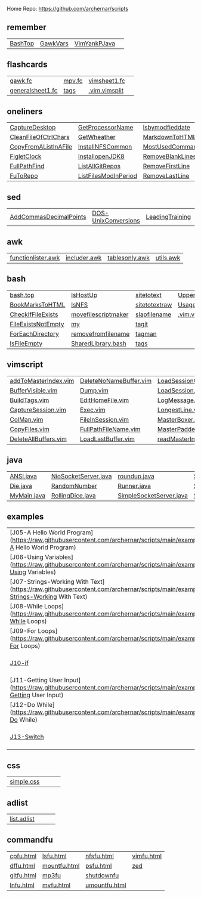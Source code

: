 
Home Repo:   https://github.com/archernar/scripts


## remember

|                                |                                |                                |                                |
| :---------------------------- | :---------------------------- | :---------------------------- | :---------------------------- |
| [BashTop](https://raw.githubusercontent.com/archernar/scripts/main/remember/BashTop) | [GawkVars](https://raw.githubusercontent.com/archernar/scripts/main/remember/GawkVars) | [VimYankPJava](https://raw.githubusercontent.com/archernar/scripts/main/remember/VimYankPJava) | [](https://raw.githubusercontent.com/archernar/scripts/main) | 



## flashcards

|                                |                                |                                |                                |
| :---------------------------- | :---------------------------- | :---------------------------- | :---------------------------- |
| [gawk.fc](https://raw.githubusercontent.com/archernar/scripts/main/flashcards/gawk.fc) | [mpv.fc](https://raw.githubusercontent.com/archernar/scripts/main/flashcards/mpv.fc) | [vimsheet1.fc](https://raw.githubusercontent.com/archernar/scripts/main/flashcards/vimsheet1.fc) | [](https://raw.githubusercontent.com/archernar/scripts/main) | 
| [generalsheet1.fc](https://raw.githubusercontent.com/archernar/scripts/main/flashcards/generalsheet1.fc) | [tags](https://raw.githubusercontent.com/archernar/scripts/main/flashcards/tags) | [.vim.vimsplit](https://raw.githubusercontent.com/archernar/scripts/main/flashcards/.vim.vimsplit) | [](https://raw.githubusercontent.com/archernar/scripts/main) | 



## oneliners

|                                |                                |                                |                                |
| :---------------------------- | :---------------------------- | :---------------------------- | :---------------------------- |
| [CaptureDesktop](https://raw.githubusercontent.com/archernar/scripts/main/oneliners/CaptureDesktop) | [GetProcessorName](https://raw.githubusercontent.com/archernar/scripts/main/oneliners/GetProcessorName) | [lsbymodfieddate](https://raw.githubusercontent.com/archernar/scripts/main/oneliners/lsbymodfieddate) | [SSHGenerateKey](https://raw.githubusercontent.com/archernar/scripts/main/oneliners/SSHGenerateKey) | 
| [CleanFileOfCtrlChars](https://raw.githubusercontent.com/archernar/scripts/main/oneliners/CleanFileOfCtrlChars) | [GetWheather](https://raw.githubusercontent.com/archernar/scripts/main/oneliners/GetWheather) | [MarkdownToHTML](https://raw.githubusercontent.com/archernar/scripts/main/oneliners/MarkdownToHTML) | [SSHPullFile](https://raw.githubusercontent.com/archernar/scripts/main/oneliners/SSHPullFile) | 
| [CopyFromAListInAFile](https://raw.githubusercontent.com/archernar/scripts/main/oneliners/CopyFromAListInAFile) | [InstallNFSCommon](https://raw.githubusercontent.com/archernar/scripts/main/oneliners/InstallNFSCommon) | [MostUsedCommands](https://raw.githubusercontent.com/archernar/scripts/main/oneliners/MostUsedCommands) | [SSHPushFile](https://raw.githubusercontent.com/archernar/scripts/main/oneliners/SSHPushFile) | 
| [FigletClock](https://raw.githubusercontent.com/archernar/scripts/main/oneliners/FigletClock) | [InstallopenJDK8](https://raw.githubusercontent.com/archernar/scripts/main/oneliners/InstallopenJDK8) | [RemoveBlankLines](https://raw.githubusercontent.com/archernar/scripts/main/oneliners/RemoveBlankLines) | [SSHRunACommandAndExit](https://raw.githubusercontent.com/archernar/scripts/main/oneliners/SSHRunACommandAndExit) | 
| [FullPathFind](https://raw.githubusercontent.com/archernar/scripts/main/oneliners/FullPathFind) | [ListAllGitRepos](https://raw.githubusercontent.com/archernar/scripts/main/oneliners/ListAllGitRepos) | [RemoveFirstLine](https://raw.githubusercontent.com/archernar/scripts/main/oneliners/RemoveFirstLine) | [startvimnoargs](https://raw.githubusercontent.com/archernar/scripts/main/oneliners/startvimnoargs) | 
| [FuToRepo](https://raw.githubusercontent.com/archernar/scripts/main/oneliners/FuToRepo) | [ListFilesModInPeriod](https://raw.githubusercontent.com/archernar/scripts/main/oneliners/ListFilesModInPeriod) | [RemoveLastLine](https://raw.githubusercontent.com/archernar/scripts/main/oneliners/RemoveLastLine) | [TopTenProcess](https://raw.githubusercontent.com/archernar/scripts/main/oneliners/TopTenProcess) | 



## sed

|                                |                                |                                |                                |
| :---------------------------- | :---------------------------- | :---------------------------- | :---------------------------- |
| [AddCommasDecimalPoints](https://raw.githubusercontent.com/archernar/scripts/main/sed/AddCommasDecimalPoints) | [DOS-UnixConversions](https://raw.githubusercontent.com/archernar/scripts/main/sed/DOS-UnixConversions) | [LeadingTraining](https://raw.githubusercontent.com/archernar/scripts/main/sed/LeadingTraining) | [NumberEachLine](https://raw.githubusercontent.com/archernar/scripts/main/sed/NumberEachLine) | 



## awk

|                                |                                |                                |                                |
| :---------------------------- | :---------------------------- | :---------------------------- | :---------------------------- |
| [functionlister.awk](https://raw.githubusercontent.com/archernar/scripts/main/awk/functionlister.awk) | [includer.awk](https://raw.githubusercontent.com/archernar/scripts/main/awk/includer.awk) | [tablesonly.awk](https://raw.githubusercontent.com/archernar/scripts/main/awk/tablesonly.awk) | [utils.awk](https://raw.githubusercontent.com/archernar/scripts/main/awk/utils.awk) | 



## bash

|                                |                                |                                |                                |
| :---------------------------- | :---------------------------- | :---------------------------- | :---------------------------- |
| [bash.top](https://raw.githubusercontent.com/archernar/scripts/main/bash/bash.top) | [IsHostUp](https://raw.githubusercontent.com/archernar/scripts/main/bash/IsHostUp) | [sitetotext](https://raw.githubusercontent.com/archernar/scripts/main/bash/sitetotext) | [UpperToLowerCase](https://raw.githubusercontent.com/archernar/scripts/main/bash/UpperToLowerCase) | 
| [BookMarksToHTML](https://raw.githubusercontent.com/archernar/scripts/main/bash/BookMarksToHTML) | [IsNFS](https://raw.githubusercontent.com/archernar/scripts/main/bash/IsNFS) | [sitetotextraw](https://raw.githubusercontent.com/archernar/scripts/main/bash/sitetotextraw) | [UsageTemplate](https://raw.githubusercontent.com/archernar/scripts/main/bash/UsageTemplate) | 
| [CheckIfFileExists](https://raw.githubusercontent.com/archernar/scripts/main/bash/CheckIfFileExists) | [movefilescriptmaker](https://raw.githubusercontent.com/archernar/scripts/main/bash/movefilescriptmaker) | [slapfilename](https://raw.githubusercontent.com/archernar/scripts/main/bash/slapfilename) | [.vim.vimsplit](https://raw.githubusercontent.com/archernar/scripts/main/bash/.vim.vimsplit) | 
| [FileExistsNotEmpty](https://raw.githubusercontent.com/archernar/scripts/main/bash/FileExistsNotEmpty) | [my](https://raw.githubusercontent.com/archernar/scripts/main/bash/my) | [tagit](https://raw.githubusercontent.com/archernar/scripts/main/bash/tagit) | [](https://raw.githubusercontent.com/archernar/scripts/main) | 
| [ForEachDirectory](https://raw.githubusercontent.com/archernar/scripts/main/bash/ForEachDirectory) | [removefromfilename](https://raw.githubusercontent.com/archernar/scripts/main/bash/removefromfilename) | [tagman](https://raw.githubusercontent.com/archernar/scripts/main/bash/tagman) | [](https://raw.githubusercontent.com/archernar/scripts/main) | 
| [IsFileEmpty](https://raw.githubusercontent.com/archernar/scripts/main/bash/IsFileEmpty) | [SharedLibrary.bash](https://raw.githubusercontent.com/archernar/scripts/main/bash/SharedLibrary.bash) | [tags](https://raw.githubusercontent.com/archernar/scripts/main/bash/tags) | [](https://raw.githubusercontent.com/archernar/scripts/main) | 



## vimscript

|                                |                                |                                |                                |
| :---------------------------- | :---------------------------- | :---------------------------- | :---------------------------- |
| [addToMasterIndex.vim](https://raw.githubusercontent.com/archernar/scripts/main/vimscript/addToMasterIndex.vim) | [DeleteNoNameBuffer.vim](https://raw.githubusercontent.com/archernar/scripts/main/vimscript/DeleteNoNameBuffer.vim) | [LoadSessionGlobal.vim](https://raw.githubusercontent.com/archernar/scripts/main/vimscript/LoadSessionGlobal.vim) | [ReSetSession.vim](https://raw.githubusercontent.com/archernar/scripts/main/vimscript/ReSetSession.vim) | 
| [BufferVisible.vim](https://raw.githubusercontent.com/archernar/scripts/main/vimscript/BufferVisible.vim) | [Dump.vim](https://raw.githubusercontent.com/archernar/scripts/main/vimscript/Dump.vim) | [LoadSession.vim](https://raw.githubusercontent.com/archernar/scripts/main/vimscript/LoadSession.vim) | [SetSession.vim](https://raw.githubusercontent.com/archernar/scripts/main/vimscript/SetSession.vim) | 
| [BuildTags.vim](https://raw.githubusercontent.com/archernar/scripts/main/vimscript/BuildTags.vim) | [EditHomeFile.vim](https://raw.githubusercontent.com/archernar/scripts/main/vimscript/EditHomeFile.vim) | [LogMessage.vim](https://raw.githubusercontent.com/archernar/scripts/main/vimscript/LogMessage.vim) | [ShowSession.vim](https://raw.githubusercontent.com/archernar/scripts/main/vimscript/ShowSession.vim) | 
| [CaptureSession.vim](https://raw.githubusercontent.com/archernar/scripts/main/vimscript/CaptureSession.vim) | [Exec.vim](https://raw.githubusercontent.com/archernar/scripts/main/vimscript/Exec.vim) | [LongestLine.vim](https://raw.githubusercontent.com/archernar/scripts/main/vimscript/LongestLine.vim) | [TabCount.vim](https://raw.githubusercontent.com/archernar/scripts/main/vimscript/TabCount.vim) | 
| [ColMan.vim](https://raw.githubusercontent.com/archernar/scripts/main/vimscript/ColMan.vim) | [FileInSession.vim](https://raw.githubusercontent.com/archernar/scripts/main/vimscript/FileInSession.vim) | [MasterBoxer.vim](https://raw.githubusercontent.com/archernar/scripts/main/vimscript/MasterBoxer.vim) | [WindowExists.vim](https://raw.githubusercontent.com/archernar/scripts/main/vimscript/WindowExists.vim) | 
| [CopyFiles.vim](https://raw.githubusercontent.com/archernar/scripts/main/vimscript/CopyFiles.vim) | [FullPathFileName.vim](https://raw.githubusercontent.com/archernar/scripts/main/vimscript/FullPathFileName.vim) | [MasterPadder.vim](https://raw.githubusercontent.com/archernar/scripts/main/vimscript/MasterPadder.vim) | [writeMasterIndex.vim](https://raw.githubusercontent.com/archernar/scripts/main/vimscript/writeMasterIndex.vim) | 
| [DeleteAllBuffers.vim](https://raw.githubusercontent.com/archernar/scripts/main/vimscript/DeleteAllBuffers.vim) | [LoadLastBuffer.vim](https://raw.githubusercontent.com/archernar/scripts/main/vimscript/LoadLastBuffer.vim) | [readMasterIndex.vim](https://raw.githubusercontent.com/archernar/scripts/main/vimscript/readMasterIndex.vim) | [](https://raw.githubusercontent.com/archernar/scripts/main) | 



## java

|                                |                                |                                |                                |
| :---------------------------- | :---------------------------- | :---------------------------- | :---------------------------- |
| [ANSI.java](https://raw.githubusercontent.com/archernar/scripts/main/java/ANSI.java) | [NioSocketServer.java](https://raw.githubusercontent.com/archernar/scripts/main/java/NioSocketServer.java) | [roundup.java](https://raw.githubusercontent.com/archernar/scripts/main/java/roundup.java) | [SocketConnect.java](https://raw.githubusercontent.com/archernar/scripts/main/java/SocketConnect.java) | 
| [Die.java](https://raw.githubusercontent.com/archernar/scripts/main/java/Die.java) | [RandomNumber](https://raw.githubusercontent.com/archernar/scripts/main/java/RandomNumber) | [Runner.java](https://raw.githubusercontent.com/archernar/scripts/main/java/Runner.java) | [Sorter.java](https://raw.githubusercontent.com/archernar/scripts/main/java/Sorter.java) | 
| [MyMain.java](https://raw.githubusercontent.com/archernar/scripts/main/java/MyMain.java) | [RollingDice.java](https://raw.githubusercontent.com/archernar/scripts/main/java/RollingDice.java) | [SimpleSocketServer.java](https://raw.githubusercontent.com/archernar/scripts/main/java/SimpleSocketServer.java) | [Sys.java](https://raw.githubusercontent.com/archernar/scripts/main/java/Sys.java) | 



## examples

|                                |                                |                                |                                |
| :---------------------------- | :---------------------------- | :---------------------------- | :---------------------------- |
| [J05-A Hello World Program](https://raw.githubusercontent.com/archernar/scripts/main/examples/J05-A Hello World Program) | [J14-Arrays](https://raw.githubusercontent.com/archernar/scripts/main/examples/J14-Arrays) | [J24-StringBuilder and String Formatting](https://raw.githubusercontent.com/archernar/scripts/main/examples/J24-StringBuilder and String Formatting) | [J34-Using Generics](https://raw.githubusercontent.com/archernar/scripts/main/examples/J34-Using Generics) | 
| [J06-Using Variables](https://raw.githubusercontent.com/archernar/scripts/main/examples/J06-Using Variables) | [J15-Arrays of Strings](https://raw.githubusercontent.com/archernar/scripts/main/examples/J15-Arrays of Strings) | [J25-The toString Method](https://raw.githubusercontent.com/archernar/scripts/main/examples/J25-The toString Method) | [J35-Generics and Wildcards](https://raw.githubusercontent.com/archernar/scripts/main/examples/J35-Generics and Wildcards) | 
| [J07-Strings-Working With Text](https://raw.githubusercontent.com/archernar/scripts/main/examples/J07-Strings-Working With Text) | [J16-Multi-Dimensional Arrays](https://raw.githubusercontent.com/archernar/scripts/main/examples/J16-Multi-Dimensional Arrays) | [J26-Inheritance](https://raw.githubusercontent.com/archernar/scripts/main/examples/J26-Inheritance) | [J36-Anonymous Classes](https://raw.githubusercontent.com/archernar/scripts/main/examples/J36-Anonymous Classes) | 
| [J08-While Loops](https://raw.githubusercontent.com/archernar/scripts/main/examples/J08-While Loops) | [J17-Classes and Objects](https://raw.githubusercontent.com/archernar/scripts/main/examples/J17-Classes and Objects) | [J28-Interfaces](https://raw.githubusercontent.com/archernar/scripts/main/examples/J28-Interfaces) | [J37-Reading Files using Scanner](https://raw.githubusercontent.com/archernar/scripts/main/examples/J37-Reading Files using Scanner) | 
| [J09-For Loops](https://raw.githubusercontent.com/archernar/scripts/main/examples/J09-For Loops) | [J18-Methods](https://raw.githubusercontent.com/archernar/scripts/main/examples/J18-Methods) | [J29-Public,Private,Protected](https://raw.githubusercontent.com/archernar/scripts/main/examples/J29-Public,Private,Protected) | [J38a-Handling exceptions](https://raw.githubusercontent.com/archernar/scripts/main/examples/J38a-Handling exceptions) | 
| [J10-if](https://raw.githubusercontent.com/archernar/scripts/main/examples/J10-if) | [J19-Getters and Return Values](https://raw.githubusercontent.com/archernar/scripts/main/examples/J19-Getters and Return Values) | [J30-Polymorphism](https://raw.githubusercontent.com/archernar/scripts/main/examples/J30-Polymorphism) | [J38b-Handling exceptions](https://raw.githubusercontent.com/archernar/scripts/main/examples/J38b-Handling exceptions) | 
| [J11-Getting User Input](https://raw.githubusercontent.com/archernar/scripts/main/examples/J11-Getting User Input) | [J20-Method Parameters](https://raw.githubusercontent.com/archernar/scripts/main/examples/J20-Method Parameters) | [J31-Encapsulation and the API Docs](https://raw.githubusercontent.com/archernar/scripts/main/examples/J31-Encapsulation and the API Docs) | [J38c-Handling exceptions](https://raw.githubusercontent.com/archernar/scripts/main/examples/J38c-Handling exceptions) | 
| [J12-Do While](https://raw.githubusercontent.com/archernar/scripts/main/examples/J12-Do While) | [J22-Constructors](https://raw.githubusercontent.com/archernar/scripts/main/examples/J22-Constructors) | [J32-Casting Numerical Values](https://raw.githubusercontent.com/archernar/scripts/main/examples/J32-Casting Numerical Values) | [J39-Multiple Exceptions](https://raw.githubusercontent.com/archernar/scripts/main/examples/J39-Multiple Exceptions) | 
| [J13-Switch](https://raw.githubusercontent.com/archernar/scripts/main/examples/J13-Switch) | [J23-Static (and Final)](https://raw.githubusercontent.com/archernar/scripts/main/examples/J23-Static (and Final)) | [J33-Upcasting and Downcasting](https://raw.githubusercontent.com/archernar/scripts/main/examples/J33-Upcasting and Downcasting) | [J40-Runtime vs. checked Exceptions](https://raw.githubusercontent.com/archernar/scripts/main/examples/J40-Runtime vs. checked Exceptions) | 



## css

|                                |                                |                                |                                |
| :---------------------------- | :---------------------------- | :---------------------------- | :---------------------------- |
| [simple.css](https://raw.githubusercontent.com/archernar/scripts/main/css/simple.css) | [](https://raw.githubusercontent.com/archernar/scripts/main) | [](https://raw.githubusercontent.com/archernar/scripts/main) | [](https://raw.githubusercontent.com/archernar/scripts/main) | 



## adlist

|                                |                                |                                |                                |
| :---------------------------- | :---------------------------- | :---------------------------- | :---------------------------- |
| [list.adlist](https://raw.githubusercontent.com/archernar/scripts/main/adlist/list.adlist) | [](https://raw.githubusercontent.com/archernar/scripts/main) | [](https://raw.githubusercontent.com/archernar/scripts/main) | [](https://raw.githubusercontent.com/archernar/scripts/main) | 



## commandfu

|                                |                                |                                |                                |
| :---------------------------- | :---------------------------- | :---------------------------- | :---------------------------- |
| [cpfu.html](https://raw.githubusercontent.com/archernar/scripts/main/commandfu/cpfu.html) | [lsfu.html](https://raw.githubusercontent.com/archernar/scripts/main/commandfu/lsfu.html) | [nfsfu.html](https://raw.githubusercontent.com/archernar/scripts/main/commandfu/nfsfu.html) | [vimfu.html](https://raw.githubusercontent.com/archernar/scripts/main/commandfu/vimfu.html) | 
| [dffu.html](https://raw.githubusercontent.com/archernar/scripts/main/commandfu/dffu.html) | [mountfu.html](https://raw.githubusercontent.com/archernar/scripts/main/commandfu/mountfu.html) | [psfu.html](https://raw.githubusercontent.com/archernar/scripts/main/commandfu/psfu.html) | [zed](https://raw.githubusercontent.com/archernar/scripts/main/commandfu/zed) | 
| [gitfu.html](https://raw.githubusercontent.com/archernar/scripts/main/commandfu/gitfu.html) | [mp3fu](https://raw.githubusercontent.com/archernar/scripts/main/commandfu/mp3fu) | [shutdownfu](https://raw.githubusercontent.com/archernar/scripts/main/commandfu/shutdownfu) | [](https://raw.githubusercontent.com/archernar/scripts/main) | 
| [lnfu.html](https://raw.githubusercontent.com/archernar/scripts/main/commandfu/lnfu.html) | [mvfu.html](https://raw.githubusercontent.com/archernar/scripts/main/commandfu/mvfu.html) | [umountfu.html](https://raw.githubusercontent.com/archernar/scripts/main/commandfu/umountfu.html) | [](https://raw.githubusercontent.com/archernar/scripts/main) | 



